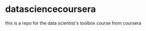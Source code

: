 datasciencecoursera
===================

this is a repo for the data scientist's toolbox course from coursera
